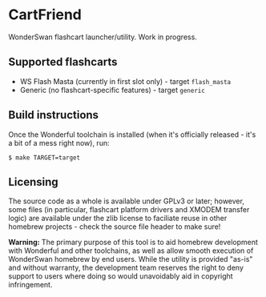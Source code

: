 # CartFriend

WonderSwan flashcart launcher/utility. Work in progress.

## Supported flashcarts

  * WS Flash Masta (currently in first slot only) - target `flash_masta`
  * Generic (no flashcart-specific features) - target `generic`

## Build instructions

Once the Wonderful toolchain is installed (when it's officially released - it's a bit of a mess right now), run:

    $ make TARGET=target

## Licensing

The source code as a whole is available under GPLv3 or later; however, some files (in particular, flashcart platform drivers and XMODEM transfer logic) are available under the zlib license to faciliate reuse in other homebrew projects - check the source file header to make sure!

**Warning:** The primary purpose of this tool is to aid homebrew development with Wonderful and other toolchains, as well as allow smooth execution of WonderSwan homebrew by end users. While the utility is provided "as-is" and without warranty, the development team reserves the right to deny support to users where doing so would unavoidably aid in copyright infringement.

